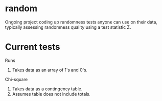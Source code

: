 # random
Ongoing project coding up randomness tests anyone can use on their data, typically assessing randomness quality using a test statistic Z. 


# Current tests

Runs 
1. Takes data as an array of 1's and 0's. 


Chi-square 
1. Takes data as a contingency table.
2. Assumes table does not include totals.
